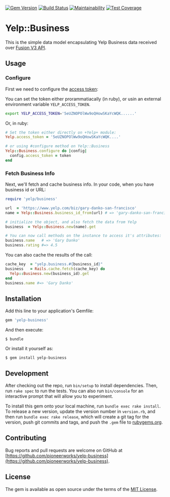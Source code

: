 [![Gem Version](https://badge.fury.io/rb/yelp-business.svg)](https://badge.fury.io/rb/yelp-business)
[![Build Status](https://travis-ci.org/pioneerworks/yelp-business.svg?branch=master)](https://travis-ci.org/pioneerworks/yelp-business)
[![Maintainability](https://api.codeclimate.com/v1/badges/0ddd76e19c265107cd3e/maintainability)](https://codeclimate.com/github/pioneerworks/yelp-business/maintainability)
[![Test Coverage](https://api.codeclimate.com/v1/badges/0ddd76e19c265107cd3e/test_coverage)](https://codeclimate.com/github/pioneerworks/yelp-business/test_coverage)

# Yelp::Business

This is the simple data model encapsulating Yelp Business data received over [Fusion V3 API](https://www.yelp.com/developers/documentation/v3/business).

## Usage

### Configure

First we need to configure the [access token](https://www.yelp.com/developers/documentation/v3/authentication):

You can set the token either prorammatiacally (in ruby), or usin an external environment variable `YELP_ACCESS_TOKEN`.

```bash
export YELP_ACCESS_TOKEN='5eUZNOPOlWw9oQHowSKaYcWQK......'
```

Or, in ruby:

```ruby
# Set the token either directly on +Yelp+ module:
Yelp.access_token = '5eUZNOPOlWw9oQHowSKaYcWQK....'

# or using #configure method on Yelp::Business
Yelp::Business.configure do |config|
  config.access_token = token
end
```

### Fetch Business Info

Next, we'll fetch and cache business info. In your code, when you have business id or URL:

```ruby
require 'yelp/business'

url  = 'https://www.yelp.com/biz/gary-danko-san-francisco'
name = Yelp::Business.business_id_from(url) # => 'gary-danko-san-francisco'

# initialize the object, and also fetch the data from Yelp
business  = Yelp::Business.new(name).get

# You can now call methods on the instance to access it's attributes:
business.name   # => 'Gary Danko'
business.rating #=> 4.5
```

You can also cache the results of the call:

```ruby
cache_key  = "yelp.business.#{business_id}"
business   = Rails.cache.fetch(cache_key) do 
  Yelp::Business.new(business_id).get
end
business.name #=> 'Gary Danko'
```

## Installation

Add this line to your application's Gemfile:

```ruby
gem 'yelp-business'
```

And then execute:

    $ bundle

Or install it yourself as:

    $ gem install yelp-business


## Development

After checking out the repo, run `bin/setup` to install dependencies. Then, run `rake spec` to run the tests. You can also run `bin/console` for an interactive prompt that will allow you to experiment.

To install this gem onto your local machine, run `bundle exec rake install`. To release a new version, update the version number in `version.rb`, and then run `bundle exec rake release`, which will create a git tag for the version, push git commits and tags, and push the `.gem` file to [rubygems.org](https://rubygems.org).

## Contributing

Bug reports and pull requests are welcome on GitHub at [https://github.com/pioneerworks/yelp-business](https://github.com/pioneerworks/yelp-business).

## License

The gem is available as open source under the terms of the [MIT License](http://opensource.org/licenses/MIT).
